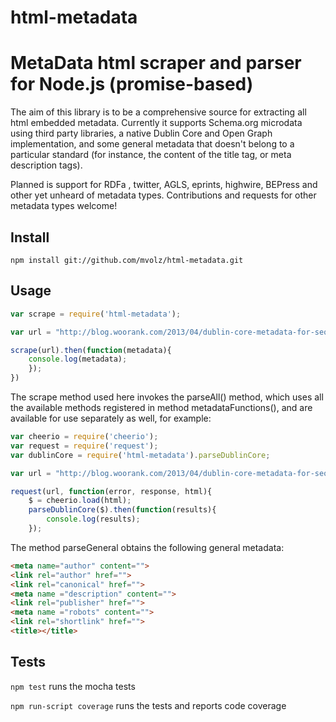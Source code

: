 html-metadata
=============

# MetaData html scraper and parser for Node.js (promise-based)

The aim of this library is to be a comprehensive source for extracting all html embedded metadata. Currently it supports Schema.org microdata using third party libraries, a native Dublin Core and Open Graph implementation, and some general metadata that doesn't belong to a particular standard (for instance, the content of the title tag, or meta description tags).

Planned is support for  RDFa , twitter, AGLS, eprints, highwire, BEPress and other yet unheard of metadata types. Contributions and requests for other metadata types welcome!

## Install

	npm install git://github.com/mvolz/html-metadata.git

## Usage

```js
var scrape = require('html-metadata');

var url = "http://blog.woorank.com/2013/04/dublin-core-metadata-for-seo-and-usability/";

scrape(url).then(function(metadata){
	console.log(metadata);
	});
})
```

The scrape method used here invokes the parseAll() method, which uses all the available methods registered in method metadataFunctions(), and are available for use separately as well, for example:

```js
var cheerio = require('cheerio');
var request = require('request');
var dublinCore = require('html-metadata').parseDublinCore;

var url = "http://blog.woorank.com/2013/04/dublin-core-metadata-for-seo-and-usability/";

request(url, function(error, response, html){
	$ = cheerio.load(html);
	parseDublinCore($).then(function(results){
		console.log(results);
	});
```

The method parseGeneral obtains the following general metadata:

```html
<meta name="author" content="">
<link rel="author" href="">
<link rel="canonical" href="">
<meta name ="description" content="">
<link rel="publisher" href="">
<meta name ="robots" content="">
<link rel="shortlink" href="">
<title></title>
```

## Tests

```npm test``` runs the mocha tests

```npm run-script coverage``` runs the tests and reports code coverage


